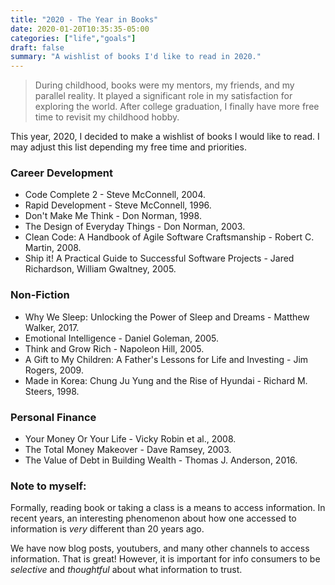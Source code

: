 ```yaml
---
title: "2020 - The Year in Books"
date: 2020-01-20T10:35:35-05:00
categories: ["life","goals"]
draft: false
summary: "A wishlist of books I'd like to read in 2020."
---
```


> During childhood, books were my mentors, my friends, and my parallel reality. It played a significant role in my satisfaction for exploring the world. After college graduation, I finally have more free time to revisit my childhood hobby.

This year, 2020, I decided to make a wishlist of books I would like to read. I may adjust this list depending my free time and priorities.

### Career Development
* Code Complete 2 -  <span class="author">Steve McConnell, 2004.</span>
* Rapid Development - <span class="author">Steve McConnell, 1996.</span>
* Don't Make Me Think -  <span class="author">Don Norman, 1998.</span>
* The Design of Everyday Things - <span class="author">Don Norman, 2003.</span>
* Clean Code: A Handbook of Agile Software Craftsmanship -  <span class="author">Robert C. Martin, 2008.</span>
* Ship it! A Practical Guide to Successful Software Projects - <span class="author">Jared Richardson, William Gwaltney, 2005</span>.

### Non-Fiction
* Why We Sleep: Unlocking the Power of Sleep and Dreams - <span class="author"> Matthew Walker, 2017.</span>
* Emotional Intelligence - <span class="author">Daniel Goleman, 2005.</span>
* Think and Grow Rich - <span class="author">Napoleon Hill, 2005. </span>
* A Gift to My Children: A Father's Lessons for Life and Investing - <span class="author">Jim Rogers, 2009.</span>
* Made in Korea: Chung Ju Yung and the Rise of Hyundai - <span class="author">Richard M. Steers, 1998.</span>

### Personal Finance
* Your Money Or Your Life - <span class="author">Vicky Robin et al., 2008.</span>
* The Total Money Makeover - <span class="author">Dave Ramsey, 2003.</span>
* The Value of Debt in Building Wealth - <span class="author">Thomas J. Anderson, 2016.</span>


### Note to myself:
Formally, reading book or taking a class is a means to access information.
In recent years, an interesting phenomenon about how one accessed to information is *very* different than 20 years ago. 

We have now blog posts, youtubers, and many other channels to access information. That is great! However, it is important for info consumers to be *selective* and *thoughtful* about what information to trust.
